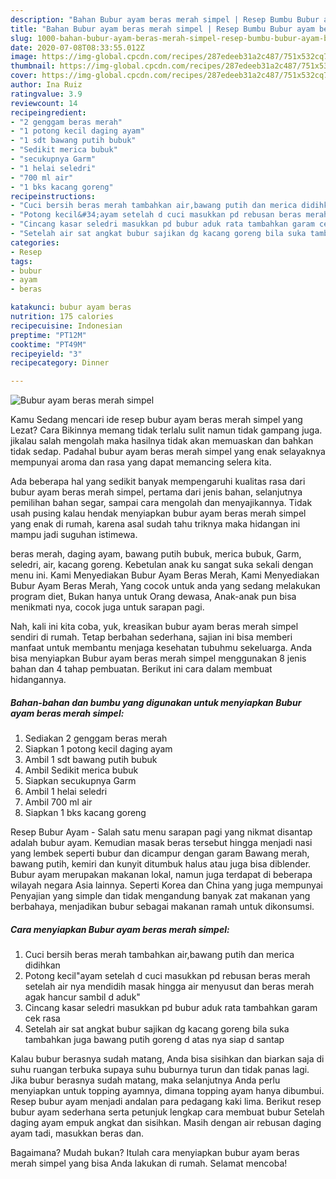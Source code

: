 ```yaml
---
description: "Bahan Bubur ayam beras merah simpel | Resep Bumbu Bubur ayam beras merah simpel Yang Enak dan Simpel"
title: "Bahan Bubur ayam beras merah simpel | Resep Bumbu Bubur ayam beras merah simpel Yang Enak dan Simpel"
slug: 1000-bahan-bubur-ayam-beras-merah-simpel-resep-bumbu-bubur-ayam-beras-merah-simpel-yang-enak-dan-simpel
date: 2020-07-08T08:33:55.012Z
image: https://img-global.cpcdn.com/recipes/287edeeb31a2c487/751x532cq70/bubur-ayam-beras-merah-simpel-foto-resep-utama.jpg
thumbnail: https://img-global.cpcdn.com/recipes/287edeeb31a2c487/751x532cq70/bubur-ayam-beras-merah-simpel-foto-resep-utama.jpg
cover: https://img-global.cpcdn.com/recipes/287edeeb31a2c487/751x532cq70/bubur-ayam-beras-merah-simpel-foto-resep-utama.jpg
author: Ina Ruiz
ratingvalue: 3.9
reviewcount: 14
recipeingredient:
- "2 genggam beras merah"
- "1 potong kecil daging ayam"
- "1 sdt bawang putih bubuk"
- "Sedikit merica bubuk"
- "secukupnya Garm"
- "1 helai seledri"
- "700 ml air"
- "1 bks kacang goreng"
recipeinstructions:
- "Cuci bersih beras merah tambahkan air,bawang putih dan merica didihkan"
- "Potong kecil&#34;ayam setelah d cuci masukkan pd rebusan beras merah setelah air nya mendidih masak hingga air menyusut dan beras merah agak hancur sambil d aduk&#34;"
- "Cincang kasar seledri masukkan pd bubur aduk rata tambahkan garam cek rasa"
- "Setelah air sat angkat bubur sajikan dg kacang goreng bila suka tambahkan juga bawang putih goreng d atas nya siap d santap"
categories:
- Resep
tags:
- bubur
- ayam
- beras

katakunci: bubur ayam beras 
nutrition: 175 calories
recipecuisine: Indonesian
preptime: "PT12M"
cooktime: "PT49M"
recipeyield: "3"
recipecategory: Dinner

---
```



![Bubur ayam beras merah simpel](https://img-global.cpcdn.com/recipes/287edeeb31a2c487/751x532cq70/bubur-ayam-beras-merah-simpel-foto-resep-utama.jpg)

Kamu Sedang mencari ide resep bubur ayam beras merah simpel yang Lezat? Cara Bikinnya memang tidak terlalu sulit namun tidak gampang juga. jikalau salah mengolah maka hasilnya tidak akan memuaskan dan bahkan tidak sedap. Padahal bubur ayam beras merah simpel yang enak selayaknya mempunyai aroma dan rasa yang dapat memancing selera kita.

Ada beberapa hal yang sedikit banyak mempengaruhi kualitas rasa dari bubur ayam beras merah simpel, pertama dari jenis bahan, selanjutnya pemilihan bahan segar, sampai cara mengolah dan menyajikannya. Tidak usah pusing kalau hendak menyiapkan bubur ayam beras merah simpel yang enak di rumah, karena asal sudah tahu triknya maka hidangan ini mampu jadi suguhan istimewa.

beras merah, daging ayam, bawang putih bubuk, merica bubuk, Garm, seledri, air, kacang goreng. Kebetulan anak ku sangat suka sekali dengan menu ini. Kami Menyediakan Bubur Ayam Beras Merah, Kami Menyediakan Bubur Ayam Beras Merah, Yang cocok untuk anda yang sedang melakukan program diet, Bukan hanya untuk Orang dewasa, Anak-anak pun bisa menikmati nya, cocok juga untuk sarapan pagi.


Nah, kali ini kita coba, yuk, kreasikan bubur ayam beras merah simpel sendiri di rumah. Tetap berbahan sederhana, sajian ini bisa memberi manfaat untuk membantu menjaga kesehatan tubuhmu sekeluarga. Anda bisa menyiapkan Bubur ayam beras merah simpel menggunakan 8 jenis bahan dan 4 tahap pembuatan. Berikut ini cara dalam membuat hidangannya.

<!--inarticleads1-->

##### Bahan-bahan dan bumbu yang digunakan untuk menyiapkan Bubur ayam beras merah simpel:

1. Sediakan 2 genggam beras merah
1. Siapkan 1 potong kecil daging ayam
1. Ambil 1 sdt bawang putih bubuk
1. Ambil Sedikit merica bubuk
1. Siapkan secukupnya Garm
1. Ambil 1 helai seledri
1. Ambil 700 ml air
1. Siapkan 1 bks kacang goreng


Resep Bubur Ayam - Salah satu menu sarapan pagi yang nikmat disantap adalah bubur ayam. Kemudian masak beras tersebut hingga menjadi nasi yang lembek seperti bubur dan dicampur dengan garam Bawang merah, bawang putih, kemiri dan kunyit ditumbuk halus atau juga bisa diblender. Bubur ayam merupakan makanan lokal, namun juga terdapat di beberapa wilayah negara Asia lainnya. Seperti Korea dan China yang juga mempunyai Penyajian yang simple dan tidak mengandung banyak zat makanan yang berbahaya, menjadikan bubur sebagai makanan ramah untuk dikonsumsi. 

<!--inarticleads2-->

##### Cara menyiapkan Bubur ayam beras merah simpel:

1. Cuci bersih beras merah tambahkan air,bawang putih dan merica didihkan
1. Potong kecil&#34;ayam setelah d cuci masukkan pd rebusan beras merah setelah air nya mendidih masak hingga air menyusut dan beras merah agak hancur sambil d aduk&#34;
1. Cincang kasar seledri masukkan pd bubur aduk rata tambahkan garam cek rasa
1. Setelah air sat angkat bubur sajikan dg kacang goreng bila suka tambahkan juga bawang putih goreng d atas nya siap d santap


Kalau bubur berasnya sudah matang, Anda bisa sisihkan dan biarkan saja di suhu ruangan terbuka supaya suhu buburnya turun dan tidak panas lagi. Jika bubur berasnya sudah matang, maka selanjutnya Anda perlu menyiapkan untuk topping ayamnya, dimana topping ayam hanya dibumbui. Resep bubur ayam menjadi andalan para pedagang kaki lima. Berikut resep bubur ayam sederhana serta petunjuk lengkap cara membuat bubur Setelah daging ayam empuk angkat dan sisihkan. Masih dengan air rebusan daging ayam tadi, masukkan beras dan. 

Bagaimana? Mudah bukan? Itulah cara menyiapkan bubur ayam beras merah simpel yang bisa Anda lakukan di rumah. Selamat mencoba!
